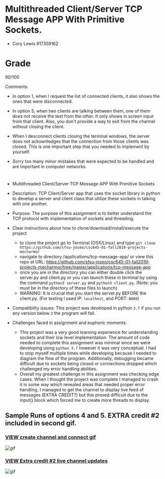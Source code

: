 # Multithreaded Client/Server TCP Message APP With Primitive Sockets. 



* Cory Lewis 917359162

# Grade

90/100 

Comments:


* In option 1, when I request the list of connected clients, it also shows the ones that were disconnected. 

* In option 5, when two clients are talking between them, one of them does not receive the text from the other. It only shows in screen input from that client. Also, you don't provide a way to exit from the channel without closing the client. 

* When I desconnect clients closing the terminal windows, the server does not ackownledges that the connection from those clients was closed. This is one important step that you needed to implement by yourself. 

* Sorry too many minor mistakes that were expected to be handled and are important in computer networks. 

#
* Multithreaded Client/Server TCP Message APP With Primitive Sockets
* Description: TCP Client/Server app that uses the socket library in python to develop a server and client class that utilize these sockets in
talking with one another.
* Purpose: The purpose of this assignment is to better understand the TCP protocol with implementation of sockets and threading.
* Clear instructions about how to clone/download/install/execute the project
    * to clone the project go to Terminal (OSX/Linux) and type `git clone https://github.com/sfsu-joseo/csc645-01-fall2019-projects-mecharmor`
    * navigate to directory /applications/tcp-message-app/ or view this repo at URL: https://github.com/sfsu-joseo/csc645-01-fall2019-projects-mecharmor/tree/master/applications/tcp-message-app
    * once you are in the directory you can either double click the server.py and client.py or you can launch these in terminal by using the command 
    `python3 server.py` and `python3 client.py`. (Note: you must be in the directory of these files to launch)
    * WARNING: It is crucial that you start the server.py BEFORE the client.py. (For testing I used IP: `localhost`, and PORT: `8008`)

* Compatibility issues: This project was developed in python `3.7` if you run any version below `3` the program will fail.
* Challenges faced in assignment and euphoric moments:
    * This project was a very good learning experience for understanding sockets and their low level implementation. The amount of code
needed to complete this assignment was minimal since we were developing using `python 3.7` however it was very conceptual. I had to
stop myself multiple times while developing because I needed to diagram the flow of the program. Additionally, debugging became difficult
due to sockets being closed or connections dropped which challenged my error handling abilities. 
    * Overall my greatest challenge in this assignment was checking edge cases. When I thought the project was complete I managed to
    crash it in some way which revealed areas that needed proper error handling. I managed to get the channel to display live feed
of messages (EXTRA CREDIT?) but this proved difficult due to the input() block which forced me to create more threads to display.

## Sample Runs of options 4 and 5. EXTRA credit #2 included in second gif.

### [VIEW create channel and connect gif](https://github.com/sfsu-joseo/csc645-01-fall2019-projects-mecharmor/blob/master/applications/tcp-message-app/sample%20runs/create%20and%20connect%20to%20channel.gif)
 ![gif](https://github.com/sfsu-joseo/csc645-01-fall2019-projects-mecharmor/blob/master/applications/tcp-message-app/sample%20runs/create%20and%20connect%20to%20channel.gif)

### [VIEW Extra credit #2 live channel updates](https://github.com/sfsu-joseo/csc645-01-fall2019-projects-mecharmor/blob/master/applications/tcp-message-app/sample%20runs/connect%20to%20channel%20extra%20credit%20(2).gif)
 ![gif](https://github.com/sfsu-joseo/csc645-01-fall2019-projects-mecharmor/blob/master/applications/tcp-message-app/sample%20runs/connect%20to%20channel%20extra%20credit%20(2).gif)
